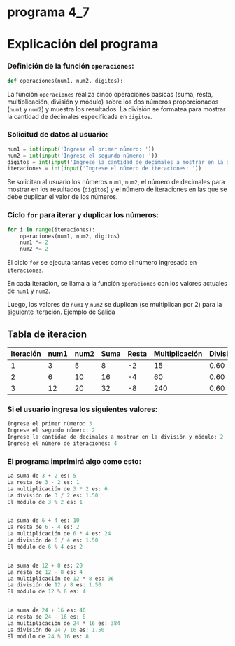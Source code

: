 # programa 4_7

# Explicación del programa

### Definición de la función ``operaciones``:
```python
def operaciones(num1, num2, digitos):
```
La función ``operaciones`` realiza cinco operaciones básicas (suma, resta, multiplicación, división y módulo) sobre los dos números proporcionados (``num1`` y ``num2``) y muestra los resultados. La división se formatea para mostrar la cantidad de decimales especificada en ``digitos``.

### Solicitud de datos al usuario:
```python
num1 = int(input('Ingrese el primer número: '))
num2 = int(input('Ingrese el segundo número: '))
digitos = int(input('Ingrese la cantidad de decimales a mostrar en la división y módulo: '))
iteraciones = int(input('Ingrese el número de iteraciones: '))
```
Se solicitan al usuario los números ``num1``, ``num2``, el número de decimales para mostrar en los resultados (``digitos``) y el número de iteraciones en las que se debe duplicar el valor de los números.

### Ciclo ``for`` para iterar y duplicar los números:

```python
for i in range(iteraciones):
    operaciones(num1, num2, digitos)
    num1 *= 2
    num2 *= 2
```
El ciclo ``for`` se ejecuta tantas veces como el número ingresado en ``iteraciones``.


En cada iteración, se llama a la función ``operaciones`` con los valores actuales de ``num1`` y ``num2``.

Luego, los valores de ``num1`` y ``num2`` se duplican (se multiplican por 2) para la siguiente iteración.
Ejemplo de Salida
## Tabla de iteracion 

| Iteración | num1 | num2 | Suma  | Resta | Multiplicación | División | Módulo |
|-----------|------|------|-------|-------|-----------------|----------|--------|
|     1     |   3  |   5  |   8   |  -2   |       15        |   0.60   |    3   |
|     2     |   6  |  10  |  16   |  -4   |       60        |   0.60   |    6   |
|     3     |  12  |  20  |  32   |  -8   |      240        |   0.60   |   12   |


### Si el usuario ingresa los siguientes valores:
```python
Ingrese el primer número: 3
Ingrese el segundo número: 2
Ingrese la cantidad de decimales a mostrar en la división y módulo: 2
Ingrese el número de iteraciones: 4
```
### El programa imprimirá algo como esto:
```python
La suma de 3 + 2 es: 5
La resta de 3 - 2 es: 1
La multiplicación de 3 * 2 es: 6
La división de 3 / 2 es: 1.50
El módulo de 3 % 2 es: 1


La suma de 6 + 4 es: 10
La resta de 6 - 4 es: 2
La multiplicación de 6 * 4 es: 24
La división de 6 / 4 es: 1.50
El módulo de 6 % 4 es: 2


La suma de 12 + 8 es: 20
La resta de 12 - 8 es: 4
La multiplicación de 12 * 8 es: 96
La división de 12 / 8 es: 1.50
El módulo de 12 % 8 es: 4


La suma de 24 + 16 es: 40
La resta de 24 - 16 es: 8
La multiplicación de 24 * 16 es: 384
La división de 24 / 16 es: 1.50
El módulo de 24 % 16 es: 8
```
